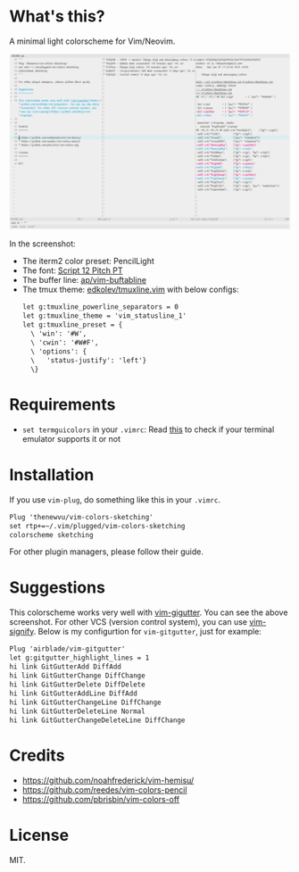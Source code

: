 What's this?
============

A minimal light colorscheme for Vim/Neovim.

![neovim-nvim-vim-colors-sketching-screenshot](./demo.png?raw=true)

In the screenshot:

* The iterm2 color preset: PencilLight
* The font: [Script 12 Pitch PT](http://www.myfonts.com/fonts/bitstream/script-12-pitch/)
* The buffer line: [ap/vim-buftabline](https://github.com/ap/vim-buftabline)
* The tmux theme: [edkolev/tmuxline.vim](https://github.com/edkolev/tmuxline.vim) with below configs:
  ```
  let g:tmuxline_powerline_separators = 0
  let g:tmuxline_theme = 'vim_statusline_1'
  let g:tmuxline_preset = {
    \ 'win': '#W',
    \ 'cwin': '#W#F',
    \ 'options': {
    \   'status-justify': 'left'}
    \}
  ```

Requirements
============

* `set termguicolors` in your `.vimrc`: Read
  [this](https://gist.github.com/XVilka/8346728) to check if your terminal
  emulator supports it or not

Installation
============

If you use `vim-plug`, do something like this in your `.vimrc`.

``` 
Plug 'thenewvu/vim-colors-sketching' 
set rtp+=~/.vim/plugged/vim-colors-sketching
colorscheme sketching
```

For other plugin managers, please follow their guide.

Suggestions
===========

This colorscheme works very well with [vim-gigutter](https://github.com/airblade/vim-gitgutter). You can see the above screenshot. For other VCS (version control system), you can use [vim-signify](https://github.com/mhinz/vim-signify). Below is my configurtion for `vim-gitgutter`, just for example:

```
Plug 'airblade/vim-gitgutter'
let g:gitgutter_highlight_lines = 1
hi link GitGutterAdd DiffAdd
hi link GitGutterChange DiffChange
hi link GitGutterDelete DiffDelete
hi link GitGutterAddLine DiffAdd
hi link GitGutterChangeLine DiffChange
hi link GitGutterDeleteLine Normal
hi link GitGutterChangeDeleteLine DiffChange
```

Credits
=======

* https://github.com/noahfrederick/vim-hemisu/
* https://github.com/reedes/vim-colors-pencil
* https://github.com/pbrisbin/vim-colors-off

License
=======

MIT.
